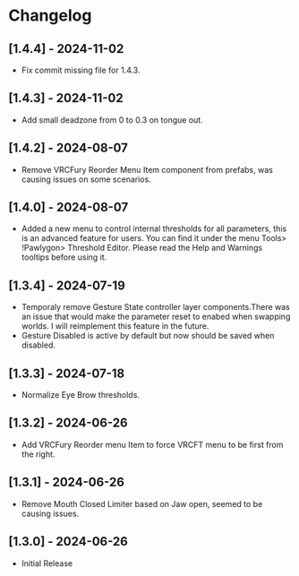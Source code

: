 # Changelog

## [1.4.4] - 2024-11-02
- Fix commit missing file for 1.4.3.

## [1.4.3] - 2024-11-02
- Add small deadzone from 0 to 0.3 on tongue out.

## [1.4.2] - 2024-08-07
- Remove VRCFury Reorder Menu Item component from prefabs, was causing issues on some scenarios.

## [1.4.0] - 2024-08-07
- Added a new menu to control internal thresholds for all parameters, this is an advanced feature for users. You can find it under the menu Tools> !Pawlygon> Threshold Editor. Please read the Help and Warnings tooltips before using it.

## [1.3.4] - 2024-07-19
- Temporaly remove Gesture State controller layer components.There was an issue that would make the parameter reset to enabed when swapping worlds. I will reimplement this feature in the future. 
- Gesture Disabled is active by default but now should be saved when disabled.

## [1.3.3] - 2024-07-18
- Normalize Eye Brow thresholds.

## [1.3.2] - 2024-06-26
- Add VRCFury Reorder menu Item to force VRCFT menu to be first from the right.

## [1.3.1] - 2024-06-26
- Remove Mouth Closed Limiter based on Jaw open, seemed to be causing issues.

## [1.3.0] - 2024-06-26
- Initial Release